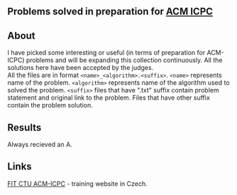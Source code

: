 ## Problems solved in preparation for [ACM ICPC](https://en.wikipedia.org/wiki/ACM_International_Collegiate_Programming_Contest)

## About
I have picked some interesting or useful (in terms of preparation for ACM-ICPC) problems and will be expanding this collection continuously. All the solutions here have been accepted by the judges.<br />
All the files are in format ```<name>_<algorithm>.<suffix>```.
```<name>``` represents name of the problem.
```<algorithm>``` represents name of the algorithm used to solved the problem.
```<suffix>``` files that have ".txt" suffix contain problem statement and original link to the problem. Files that have other suffix contain the problem solution.

## Results
Always recieved an A.

## Links
[FIT CTU ACM-ICPC](https://turing.cz/tom/acm.html) - training website in Czech.
